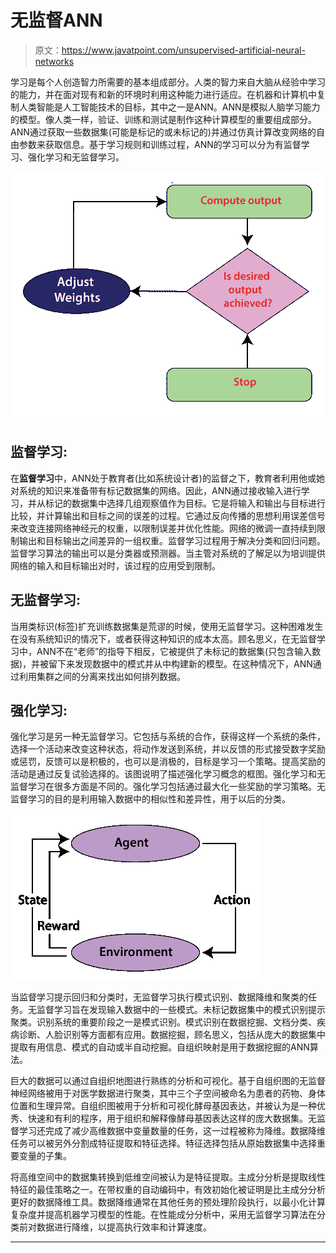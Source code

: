 # 无监督ANN

> 原文：<https://www.javatpoint.com/unsupervised-artificial-neural-networks>

学习是每个人创造智力所需要的基本组成部分。人类的智力来自大脑从经验中学习的能力，并在面对现有和新的环境时利用这种能力进行适应。在机器和计算机中复制人类智能是人工智能技术的目标，其中之一是ANN。ANN是模拟人脑学习能力的模型。像人类一样，验证、训练和测试是制作这种计算模型的重要组成部分。ANN通过获取一些数据集(可能是标记的或未标记的)并通过仿真计算改变网络的自由参数来获取信息。基于学习规则和训练过程，ANN的学习可以分为有监督学习、强化学习和无监督学习。

![Unsupervised Artificial Neural Networks](img/7605ea43da851c493a76774973af560c.png)

## 监督学习:

在**监督学习**中，ANN处于教育者(比如系统设计者)的监督之下，教育者利用他或她对系统的知识来准备带有标记数据集的网络。因此，ANN通过接收输入进行学习，并从标记的数据集中选择几组观察值作为目标。它是将输入和输出与目标进行比较，并计算输出和目标之间的误差的过程。它通过反向传播的思想利用误差信号来改变连接网络神经元的权重，以限制误差并优化性能。网络的微调一直持续到限制输出和目标输出之间差异的一组权重。监督学习过程用于解决分类和回归问题。监督学习算法的输出可以是分类器或预测器。当主管对系统的了解足以为培训提供网络的输入和目标输出对时，该过程的应用受到限制。

## 无监督学习:

当用类标识(标签)扩充训练数据集是荒谬的时候，使用无监督学习。这种困难发生在没有系统知识的情况下，或者获得这种知识的成本太高。顾名思义，在无监督学习中，ANN不在“老师”的指导下相反，它被提供了未标记的数据集(只包含输入数据)，并被留下来发现数据中的模式并从中构建新的模型。在这种情况下，ANN通过利用集群之间的分离来找出如何排列数据。

## 强化学习:

强化学习是另一种无监督学习。它包括与系统的合作，获得这样一个系统的条件，选择一个活动来改变这种状态，将动作发送到系统，并以反馈的形式接受数字奖励或惩罚，反馈可以是积极的，也可以是消极的，目标是学习一个策略。提高奖励的活动是通过反复试验选择的。该图说明了描述强化学习概念的框图。强化学习和无监督学习在很多方面是不同的。强化学习包括通过最大化一些奖励的学习策略。无监督学习的目的是利用输入数据中的相似性和差异性，用于以后的分类。

![Unsupervised Artificial Neural Networks](img/31bc4ba402966b3561d99a3cd53ce132.png)

当监督学习提示回归和分类时，无监督学习执行模式识别、数据降维和聚类的任务。无监督学习旨在发现输入数据中的一些模式。未标记数据集中的模式识别提示聚类。识别系统的重要阶段之一是模式识别。模式识别在数据挖掘、文档分类、疾病诊断、人脸识别等方面都有应用。数据挖掘，顾名思义，包括从庞大的数据集中提取有用信息、模式的自动或半自动挖掘。自组织映射是用于数据挖掘的ANN算法。

巨大的数据可以通过自组织地图进行熟练的分析和可视化。基于自组织图的无监督神经网络被用于对医学数据进行聚类，其中三个子空间被命名为患者的药物、身体位置和生理异常。自组织图被用于分析和可视化酵母基因表达，并被认为是一种优秀、快速和有利的程序，用于组织和解释像酵母基因表达这样的庞大数据集。无监督学习还完成了减少高维数据中变量数量的任务，这一过程被称为降维。数据降维任务可以被另外分割成特征提取和特征选择。特征选择包括从原始数据集中选择重要变量的子集。

将高维空间中的数据集转换到低维空间被认为是特征提取。主成分分析是提取线性特征的最佳策略之一。在带权重的自动编码中，有效初始化被证明是比主成分分析更好的数据降维工具。数据降维通常在其他任务的预处理阶段执行，以最小化计算复杂度并提高机器学习模型的性能。在性能成分分析中，采用无监督学习算法在分类前对数据进行降维，以提高执行效率和计算速度。

* * *